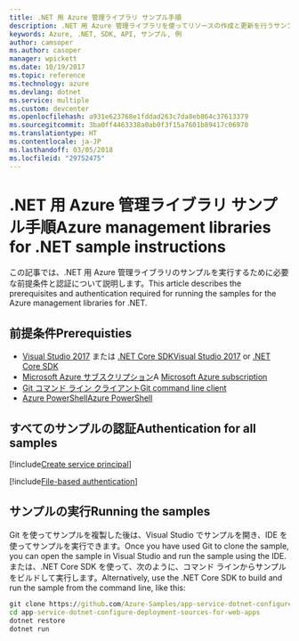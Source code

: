```yaml
---
title: .NET 用 Azure 管理ライブラリ サンプル手順
description: .NET 用 Azure 管理ライブラリを使ってリソースの作成と更新を行うサンプル コードを入手してください。
keywords: Azure, .NET, SDK, API, サンプル, 例
author: camsoper
ms.author: casoper
manager: wpickett
ms.date: 10/19/2017
ms.topic: reference
ms.technology: azure
ms.devlang: dotnet
ms.service: multiple
ms.custom: devcenter
ms.openlocfilehash: a931e623768e1fddad263c7da8eb864c37613379
ms.sourcegitcommit: 3ba0ff4463338a0ab0f3f15a7601b89417c06970
ms.translationtype: HT
ms.contentlocale: ja-JP
ms.lasthandoff: 03/05/2018
ms.locfileid: "29752475"
---
```

# <a name="azure-management-libraries-for-net-sample-instructions"></a><span data-ttu-id="02411-104">.NET 用 Azure 管理ライブラリ サンプル手順</span><span class="sxs-lookup"><span data-stu-id="02411-104">Azure management libraries for .NET sample instructions</span></span>

<span data-ttu-id="02411-105">この記事では、.NET 用 Azure 管理ライブラリのサンプルを実行するために必要な前提条件と認証について説明します。</span><span class="sxs-lookup"><span data-stu-id="02411-105">This article describes the prerequisites and authentication required for running the samples for the Azure management libraries for .NET.</span></span>

## <a name="prerequisties"></a><span data-ttu-id="02411-106">前提条件</span><span class="sxs-lookup"><span data-stu-id="02411-106">Prerequisties</span></span> 

* <span data-ttu-id="02411-107">[Visual Studio 2017](https://www.visualstudio.com/vs/) または [.NET Core SDK](https://www.microsoft.com/net/download/core)</span><span class="sxs-lookup"><span data-stu-id="02411-107">[Visual Studio 2017](https://www.visualstudio.com/vs/) or [.NET Core SDK](https://www.microsoft.com/net/download/core)</span></span>
* <span data-ttu-id="02411-108">[Microsoft Azure サブスクリプション](https://azure.microsoft.com/free/)</span><span class="sxs-lookup"><span data-stu-id="02411-108">A [Microsoft Azure subscription](https://azure.microsoft.com/free/)</span></span>
* [<span data-ttu-id="02411-109">Git コマンド ライン クライアント</span><span class="sxs-lookup"><span data-stu-id="02411-109">Git command line client</span></span>](https://git-scm.com/)
* [<span data-ttu-id="02411-110">Azure PowerShell</span><span class="sxs-lookup"><span data-stu-id="02411-110">Azure PowerShell</span></span>](/powershell/azure/install-azurerm-ps)

## <a name="authentication-for-all-samples"></a><span data-ttu-id="02411-111">すべてのサンプルの認証</span><span class="sxs-lookup"><span data-stu-id="02411-111">Authentication for all samples</span></span>

[!include[Create service principal](includes/create-sp.md)]

[!include[File-based authentication](includes/file-based-auth.md)]

## <a name="running-the-samples"></a><span data-ttu-id="02411-112">サンプルの実行</span><span class="sxs-lookup"><span data-stu-id="02411-112">Running the samples</span></span>

<span data-ttu-id="02411-113">Git を使ってサンプルを複製した後は、Visual Studio でサンプルを開き、IDE を使ってサンプルを実行できます。</span><span class="sxs-lookup"><span data-stu-id="02411-113">Once you have used Git to clone the sample, you can open the sample in Visual Studio and run the sample using the IDE.</span></span>  <span data-ttu-id="02411-114">または、.NET Core SDK を使って、次のように、コマンド ラインからサンプルをビルドして実行します。</span><span class="sxs-lookup"><span data-stu-id="02411-114">Alternatively, use the .NET Core SDK to build and run the sample from the command line, like this:</span></span>

```cmd
git clone https://github.com/Azure-Samples/app-service-dotnet-configure-deployment-sources-for-web-apps.git
cd app-service-dotnet-configure-deployment-sources-for-web-apps
dotnet restore
dotnet run
```